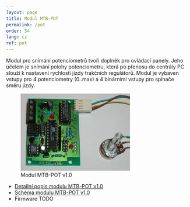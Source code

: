 ```yaml
---
layout: page
title: Modul MTB-POT
permalink: /pot
order: 54
lang: cz
ref: pot
---
```


Modul pro snímání potenciometrů tvoří doplněk pro ovládací panely. Jeho účelem
je snímání polohy potenciometru, která po přenosu do centrály PC slouží
k nastavení rychlosti jízdy trakčních regulátorů. Modul je vybaven vstupy pro 4
potenciometry (0..max) a 4 binárními vstupy pro spínače směru jízdy.

<figure>
<img src="/assets/img/mtb-pot10.jpg" alt="Modul MTB-POT v1.0" style="max-width: 300px" />
<figcaption>Modul MTB-POT v1.0</figcaption>
</figure>

 * [Detailní popis modulu MTB-POT v1.0](/assets/pdf/mtb-pot10.pdf)
 * [Schéma modulu MTB-POT v1.0](TODO)
 * Firmware TODO
